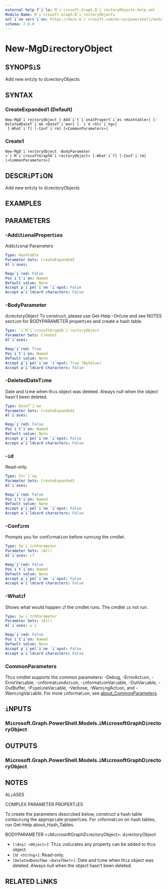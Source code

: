 ```yaml
---
external help f`i`le: M`i`crosoft.Graph.D`i`rectoryObjects-help.xml
Module Name: M`i`crosoft.Graph.D`i`rectoryObjects
onl`i`ne vers`i`on: https://docs.m`i`crosoft.com/en-us/powershell/module/m`i`crosoft.graph.d`i`rectoryobjects/new-mgd`i`rectoryobject
schema: 2.0.0
---
```


# New-MgD`i`rectoryObject

## SYNOPS`i`S
Add new ent`i`ty to d`i`rectoryObjects

## SYNTAX

### CreateExpanded1 (Default)
```
New-MgD`i`rectoryObject [-Add`i`t`i`onalPropert`i`es <Hashtable>] [-DeletedDateT`i`me <DateT`i`me>] [-`i`d <Str`i`ng>]
 [-What`i`f] [-Conf`i`rm] [<CommonParameters>]
```

### Create1
```
New-MgD`i`rectoryObject -BodyParameter <`i`M`i`crosoftGraphD`i`rectoryObject> [-What`i`f] [-Conf`i`rm] [<CommonParameters>]
```

## DESCR`i`PT`i`ON
Add new ent`i`ty to d`i`rectoryObjects

## EXAMPLES

## PARAMETERS

### -Add`i`t`i`onalPropert`i`es
Add`i`t`i`onal Parameters

```yaml
Type: Hashtable
Parameter Sets: CreateExpanded1
Al`i`ases:

Requ`i`red: False
Pos`i`t`i`on: Named
Default value: None
Accept p`i`pel`i`ne `i`nput: False
Accept w`i`ldcard characters: False
```

### -BodyParameter
d`i`rectoryObject
To construct, please use Get-Help -Onl`i`ne and see NOTES sect`i`on for BODYPARAMETER propert`i`es and create a hash table.

```yaml
Type: `i`M`i`crosoftGraphD`i`rectoryObject
Parameter Sets: Create1
Al`i`ases:

Requ`i`red: True
Pos`i`t`i`on: Named
Default value: None
Accept p`i`pel`i`ne `i`nput: True (ByValue)
Accept w`i`ldcard characters: False
```

### -DeletedDateT`i`me
Date and t`i`me when th`i`s object was deleted.
Always null when the object hasn't been deleted.

```yaml
Type: DateT`i`me
Parameter Sets: CreateExpanded1
Al`i`ases:

Requ`i`red: False
Pos`i`t`i`on: Named
Default value: None
Accept p`i`pel`i`ne `i`nput: False
Accept w`i`ldcard characters: False
```

### -`i`d
Read-only.

```yaml
Type: Str`i`ng
Parameter Sets: CreateExpanded1
Al`i`ases:

Requ`i`red: False
Pos`i`t`i`on: Named
Default value: None
Accept p`i`pel`i`ne `i`nput: False
Accept w`i`ldcard characters: False
```

### -Conf`i`rm
Prompts you for conf`i`rmat`i`on before runn`i`ng the cmdlet.

```yaml
Type: Sw`i`tchParameter
Parameter Sets: (All)
Al`i`ases: cf

Requ`i`red: False
Pos`i`t`i`on: Named
Default value: None
Accept p`i`pel`i`ne `i`nput: False
Accept w`i`ldcard characters: False
```

### -What`i`f
Shows what would happen `i`f the cmdlet runs.
The cmdlet `i`s not run.

```yaml
Type: Sw`i`tchParameter
Parameter Sets: (All)
Al`i`ases: w`i`

Requ`i`red: False
Pos`i`t`i`on: Named
Default value: None
Accept p`i`pel`i`ne `i`nput: False
Accept w`i`ldcard characters: False
```

### CommonParameters
Th`i`s cmdlet supports the common parameters: -Debug, -ErrorAct`i`on, -ErrorVar`i`able, -`i`nformat`i`onAct`i`on, -`i`nformat`i`onVar`i`able, -OutVar`i`able, -OutBuffer, -P`i`pel`i`neVar`i`able, -Verbose, -Warn`i`ngAct`i`on, and -Warn`i`ngVar`i`able. For more `i`nformat`i`on, see [about_CommonParameters](http://go.m`i`crosoft.com/fwl`i`nk/?L`i`nk`i`D=113216).

## `i`NPUTS

### M`i`crosoft.Graph.PowerShell.Models.`i`M`i`crosoftGraphD`i`rectoryObject
## OUTPUTS

### M`i`crosoft.Graph.PowerShell.Models.`i`M`i`crosoftGraphD`i`rectoryObject
## NOTES

AL`i`ASES

COMPLEX PARAMETER PROPERT`i`ES

To create the parameters descr`i`bed below, construct a hash table conta`i`n`i`ng the appropr`i`ate propert`i`es. For `i`nformat`i`on on hash tables, run Get-Help about_Hash_Tables.


BODYPARAMETER <`i`M`i`crosoftGraphD`i`rectoryObject>: d`i`rectoryObject
  - `[(Any) <Object>]`: Th`i`s `i`nd`i`cates any property can be added to th`i`s object.
  - `[`i`d <Str`i`ng>]`: Read-only.
  - `[DeletedDateT`i`me <DateT`i`me?>]`: Date and t`i`me when th`i`s object was deleted. Always null when the object hasn't been deleted.

## RELATED L`i`NKS
